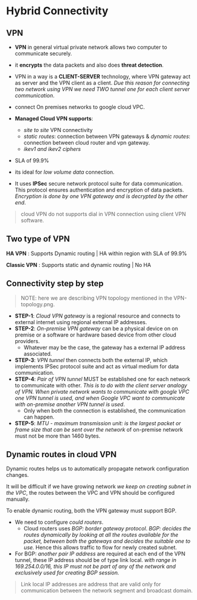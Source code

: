# Hybrid Connectivity

## VPN

- **VPN** in general virtual private network allows two computer to communicate securely.
- it **encrypts** the data packets and also does **threat detection**.
- VPN in a way is a **CLIENT-SERVER** technology, where VPN gateway act as server and the VPN client as a client. *Due this reason for connecting two network using VPN we need TWO tunnel one for each client server communication*.

- connect On premises networks to google cloud VPC.
- **Managed Cloud VPN supports**:
  - *site to site* VPN connectivity
  - *static routes*: connection between VPN gateways & *dynamic routes*: connection between cloud router and vpn gateway.
  - *ikev1 and ikev2 ciphers*
- SLA of 99.9%
- its ideal for *low volume data* connection.
- It uses **IPSec** secure network protocol suite for data communication. This protocol ensures authentication and encryption of data packets. *Encryption is done by one VPN gateway and is decrypted by the other end*.

> cloud VPN do not supports dial in VPN connection using client VPN software.

## Two type of VPN

**HA VPN** : Supports Dynamic routing | HA within region with SLA of 99.9%

**Classic VPN** : Supports static and dynamic routing | No HA

## Connectivity step by step

> NOTE: here we are describing VPN topology mentioned in the VPN-topology.png.

- **STEP-1**: *Cloud VPN gateway* is a regional resource and connects to external internet using regional external IP addresses.
- **STEP-2**: *On-premise VPN gateway* can be a physical device on on premise or a software or hardware based device from other cloud providers.
  - Whatever may be the case, the gateway has a external IP address associated.
- **STEP-3**: *VPN tunnel* then connects both the external IP, which implements IPSec protocol suite and act as virtual medium for data communication.
- **STEP-4**: *Pair of VPN tunnel* MUST be established one for each network to communicate with other. *This is to do with the client server analogy of VPN. When private network wants to communicate with google VPC one VPN tunnel is used, and when Google VPC want to communicate with on-premise another VPN tunnel is used*.
  - Only when both the connection is established, the communication can happen.
- **STEP-5**: *MTU - maximum transmission unit: is the largest packet or frame size that can be sent over the network* of on-premise network must not be more than 1460 bytes.

## Dynamic routes in cloud VPN

Dynamic routes helps us to automatically propagate network configuration changes.

It will be difficult if we have growing network *we keep on creating subnet in the VPC*, the routes between the VPC and VPN should be configured manually.

To enable dynamic routing, both the VPN gateway must support BGP.

- We need to configure *could routers*.
  - Cloud routers uses *BGP: border gateway protocol*. *BGP: decides the routes dynamically by looking at all the routes available for the packet, between both the gateways and decides the suitable one to use.* Hence this allows traffic to flow for newly created subnet.
- For BGP: *another pair IP address* are required at each end of the VPN tunnel, these IP address should be of type link local. *with range in 169.254.0.0/16, this IP must not be part of any of the network and exclusively used for creating BGP session.*

> Link local IP addresses are address that are valid only for communication between the network segment and broadcast domain.
